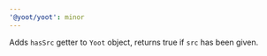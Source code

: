 ```yaml
---
'@yoot/yoot': minor
---
```


Adds `hasSrc` getter to `Yoot` object, returns true if `src` has been given.
